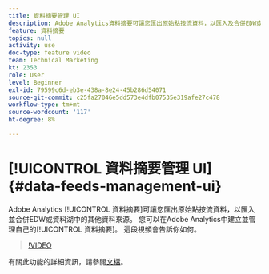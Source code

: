 ```yaml
---
title: 資料摘要管理 UI
description: Adobe Analytics資料摘要可讓您匯出原始點按流資料，以匯入及合併EDW或資料湖中的其他資料來源。 您可以在Adobe Analytics中建立和管理自己的資料摘要。 這段視頻會告訴你如何。
feature: 資料摘要
topics: null
activity: use
doc-type: feature video
team: Technical Marketing
kt: 2353
role: User
level: Beginner
exl-id: 79599c6d-eb3e-438a-8e24-45b286d54071
source-git-commit: c25fa27046e5dd573e4dfb07535e319afe27c478
workflow-type: tm+mt
source-wordcount: '117'
ht-degree: 8%

---
```


# [!UICONTROL 資料摘要管理 UI] {#data-feeds-management-ui}

Adobe Analytics [!UICONTROL 資料摘要]可讓您匯出原始點按流資料，以匯入並合併EDW或資料湖中的其他資料來源。 您可以在Adobe Analytics中建立並管理自己的[!UICONTROL 資料摘要]。 這段視頻會告訴你如何。

>[!VIDEO](https://video.tv.adobe.com/v/25452/?quality=12)

有關此功能的詳細資訊，請參閱[文檔](https://experienceleague.adobe.com/docs/analytics/export/analytics-data-feed/df-manage-feeds.html?lang=en#)。
